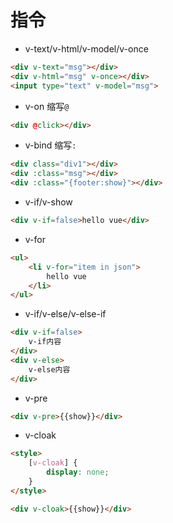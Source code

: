# 指令

- v-text/v-html/v-model/v-once
```html
<div v-text="msg"></div>
<div v-html="msg" v-once></div>
<input type="text" v-model="msg">
```

- v-on 缩写`@`
```html
<div @click></div>
```

- v-bind 缩写`:`
```html
<div class="div1"></div>
<div :class="msg"></div>
<div :class="{footer:show}"></div>
```

- v-if/v-show
```html
<div v-if=false>hello vue</div>
```

- v-for
```html
<ul>
    <li v-for="item in json">
    	hello vue
    </li>
</ul>
```

- v-if/v-else/v-else-if
```html
<div v-if=false>
	v-if内容
</div>
<div v-else>
	v-else内容
</div>
```

- v-pre
```html
<div v-pre>{{show}}</div>
```

- v-cloak
```html
<style>
	[v-cloak] {
		display: none;
	}
</style>

<div v-cloak>{{show}}</div>
```